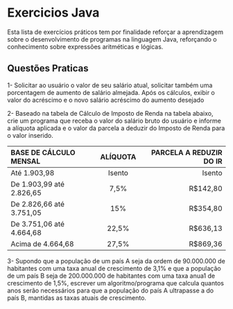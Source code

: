 # Exercicios Java
Esta lista de exercícios práticos tem por finalidade reforçar a aprendizagem sobre o desenvolvimento de programas na linguagem Java, reforçando o conhecimento sobre expressões aritméticas e lógicas.

## Questões Praticas

 1- Solicitar ao usuário o valor de seu salário atual, solicitar também uma porcentagem de aumento de salário almejada. Após os cálculos, exibir o valor do acréscimo e o novo salário acréscimo do aumento desejado


2- Baseado na tabela de Cálculo de Imposto de Renda na tabela abaixo, crie um programa que receba o valor do salário bruto do usuário e informe a alíquota aplicada e o valor da parcela a deduzir do Imposto de Renda para o valor inserido.

| BASE DE CÁLCULO MENSAL | ALÍQUOTA | PARCELA A REDUZIR DO IR |  
| :------------- | :----------: | -----------: |  
| Até 1.903,98 | Isento | Isento |  
| De 1.903,99 até 2.826,65 | 7,5% | R$142,80 | |
| De 2.826,66 até 3.751,05 | 15% | R$354,80 | |
| De 3.751,06 até 4.664,68 | 22,5% | R$636,13 | |
| Acima de 4.664,68 | 27,5% | R$869,36 | |

3- Supondo que a população de um país A seja da ordem de 90.000.000 de habitantes com uma taxa anual de crescimento de 3,1% e que a população de um país B seja de 200.000.000 de habitantes com uma taxa anua1 de crescimento de 1,5%, escrever um algoritmo/programa que calcula quantos anos serão necessários para que a população do país A ultrapasse a do país B, mantidas as taxas atuais de crescimento.

